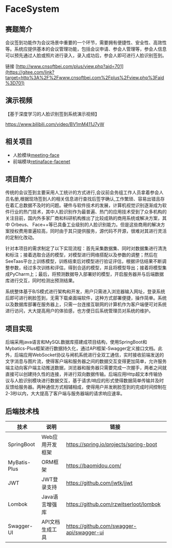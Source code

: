 # FaceSystem

## 赛题简介

​		会议签到功能作为会议场景中重要的一个环节，需要拥有便捷性、安全性、高效性等。系统应提供基本的会议管理功能，包括会议申请、参会人管理等，参会人信息可以预先通过人脸或照片进行录入，录入成功后，参会人即可进行人脸识别签到。

链接 [http://www.cnsoftbei.com/plus/view.php?aid=701](https://gitee.com/link?target=http%3A%2F%2Fwww.cnsoftbei.com%2Fplus%2Fview.php%3Faid%3D701)

## 演示视频

【基于深度学习的人脸识别签到系统演示视频】

 https://www.bilibili.com/video/BV1mM411J7yW

## 相关项目

- 人脸模块[meeting-face](https://github.com/saiGou-14H/meeting-face)
- 前端模块[retinaface-facenet](https://github.com/saiGou-14H/retinaface-facenet)

## 项目简介

​		传统的会议签到主要采用人工统计的方式进行,会议前会务组工作人员拿着参会人员名册,根据现场签到人的相关信息进行查找后签字确认,工作繁琐、容易出错且存在着汇总数据不及时的问题。硬件与软件技术的发展，计算机视觉识别逐渐成为软件行业的热门技术，其中人脸识别作为最普遍、热门的应用技术受到了众多机构的关注目前，国内外多家厂商和科研机构推出了比较成熟的商用系统或解决方案，其中 Orbeus、 Face++等已具备工业级别的人脸识别能力。但是这些商用的解决方案授权费用普遍较高，同时由于其只提供服务，源代码不开源，很难对其进行灵活的定制化改动。

​		针对本项目的需求制定了以下实现流程：首先采集数据集、同时对数据集进行清洗和标注；接着选取合适的模型，对模型进行网络搭配以及参数的调整；然后在SeeTaas平台上训练模型，训练结束后对模型进行验证评估，根据评估结果不断调整参数，经过多次训练和评估，得到合适的模型，并且将模型导出；接着将模型集成PyCharm上；最后，将预测数据导入部署好的模型，开启服务器并与后端数据库进行交互，同时检测出预测结果。

​		系统整体基于B/S模式进行架构和开发，用户只需进入浏览器输入网址，登录系统后即可进行刷脸签到，无需下载桌面端软件，这种方式部署便捷，操作简单。系统以及数据库部署在服务器上，只需一台连接互联网的计算机作为客户端便可对系统进行访问，大大提高用户的体验感，也方便日后系统管理员对系统的维护。

## 项目实现

​		后端采用java语言和MySQL数据库搭建成项目结构，使用SpringBoot和Mybatics-Plus框架进行数据持久化，通过API框架-Swagger定义接口文档。此外，后端应用WebSocket协议与闸机系统进行全双工通信，实时接收前端发送的文字消息与图片流，使得客户端和服务器之间的数据交互变得更加简单，允许服务端主动向客户端主动推送数据，浏览器和服务器只需要完成一次握手，两者之间就直接可以创建持久性的连接，并进行双向数据传输。后端应用Http超文本传输协议与人脸识别模块进行数据交互，基于请求/响应的形式使得数据简单传输并及时反馈给服务器。两种通信方式相辅相成，使得用户并发刷脸签到的完成时间控制在2-3秒以内，大大提高了客户端与服务器端的请求响应速率。



## 后端技术栈

| 技术         | 说明            | 链接                                      |
| ------------ | --------------- | ----------------------------------------- |
| SpringBoot   | Web应用开发框架 | https://spring.io/projects/spring-boot    |
| MyBatis-Plus | ORM框架         | https://baomidou.com/                     |
| JWT          | JWT登录支持     | https://github.com/jwtk/jjwt              |
| Lombok       | Java语言增强库  | https://github.com/rzwitserloot/lombok    |
| Swagger-UI   | API文档生成工具 | https://github.com/swagger-api/swagger-ui |